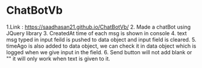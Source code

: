 # ChatBotVb
1.Link : https://saadhasan21.github.io/ChatBotVb/ 
2. Made a chatBot using JQuery library
3. CreatedAt time of each msg is shown in console
4. text msg typed in input feild is pushed to data object and input field is cleared.
5. timeAgo is also added to data object, we can check it in data object which is logged when we give input in the field.
6. Send button will not add blank or "" it will only work when text is given to it.
